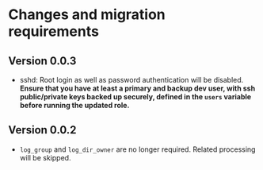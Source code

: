 # Changes and migration requirements

## Version 0.0.3

* sshd: Root login as well as password authentication will be disabled.
  **Ensure that you have at least a primary and backup dev user, with ssh
  public/private keys backed up securely, defined in the `users` variable
  before running the updated role.**

## Version 0.0.2

* `log_group` and `log_dir_owner` are no longer required.  Related processing
  will be skipped.
